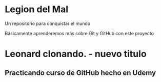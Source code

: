 # Legion del Mal
Un repositorio para conquistar el mundo

Básicamente aprenderemos más sobre Git y GitHub con este proyecto

# Leonard clonando. - nuevo titulo

## Practicando curso de GitHub hecho en Udemy